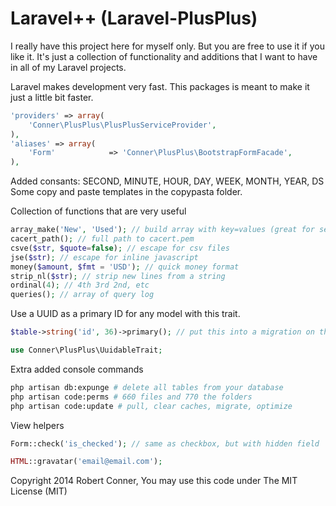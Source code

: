 Laravel++ (Laravel-PlusPlus)
================

I really have this project here for myself only. But you are free to use it if you like it. It's just a collection of functionality and additions that I want to have in all of my Laravel projects.

Laravel makes development very fast. This packages is meant to make it just a little bit faster.
```php
'providers' => array(
	'Conner\PlusPlus\PlusPlusServiceProvider',
),
'aliases' => array(
	'Form'            => 'Conner\PlusPlus\BootstrapFormFacade',
),
```

Added consants: SECOND, MINUTE, HOUR, DAY, WEEK, MONTH, YEAR, DS
Some copy and paste templates in the copypasta folder.

Collection of functions that are very useful
```php
array_make('New', 'Used'); // build array with key=values (great for selects)
cacert_path(); // full path to cacert.pem
csve($str, $quote=false); // escape for csv files
jse($str); // escape for inline javascript
money($amount, $fmt = 'USD'); // quick money format
strip_nl($str); // strip new lines from a string
ordinal(4); // 4th 3rd 2nd, etc
queries(); // array of query log
```

Use a UUID as a primary ID for any model with this trait.
```php
$table->string('id', 36)->primary(); // put this into a migration on the table

use Conner\PlusPlus\UuidableTrait;
```

Extra added console commands
```bash
php artisan db:expunge # delete all tables from your database
php artisan code:perms # 660 files and 770 the folders
php artisan code:update # pull, clear caches, migrate, optimize
```

View helpers
```php
Form::check('is_checked'); // same as checkbox, but with hidden field

HTML::gravatar('email@email.com');
```


Copyright 2014 Robert Conner, You may use this code under The MIT License (MIT)